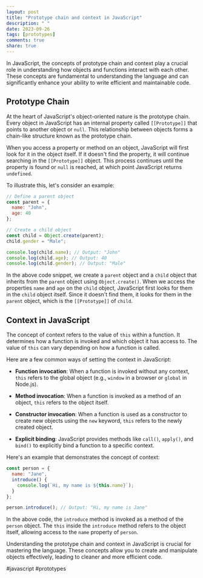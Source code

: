 ```yaml
---
layout: post
title: "Prototype chain and context in JavaScript"
description: " "
date: 2023-09-26
tags: [prototypes]
comments: true
share: true
---
```


In JavaScript, the concepts of prototype chain and context play a crucial role in understanding how objects and functions interact with each other. These concepts are fundamental to understanding the language and can significantly enhance your ability to write efficient and maintainable code.

## Prototype Chain

At the heart of JavaScript's object-oriented nature is the prototype chain. Every object in JavaScript has an internal property called `[[Prototype]]` that points to another object or `null`. This relationship between objects forms a chain-like structure known as the prototype chain.

When you access a property or method on an object, JavaScript will first look for it in the object itself. If it doesn't find the property, it will continue searching in the `[[Prototype]]` object. This process continues until the property is found or `null` is reached, at which point JavaScript returns `undefined`.

To illustrate this, let's consider an example:

```javascript
// Define a parent object
const parent = {
  name: "John",
  age: 40
};

// Create a child object
const child = Object.create(parent);
child.gender = "Male";

console.log(child.name); // Output: "John"
console.log(child.age); // Output: 40
console.log(child.gender); // Output: "Male"
```

In the above code snippet, we create a `parent` object and a `child` object that inherits from the `parent` object using `Object.create()`. When we access the properties `name` and `age` on the `child` object, JavaScript first looks for them in the `child` object itself. Since it doesn't find them, it looks for them in the `parent` object, which is the `[[Prototype]]` of `child`.

## Context in JavaScript

The concept of context refers to the value of `this` within a function. It determines how a function is invoked and which object it has access to. The value of `this` can vary depending on how a function is called.

Here are a few common ways of setting the context in JavaScript:

- **Function invocation**: When a function is invoked without any context, `this` refers to the global object (e.g., `window` in a browser or `global` in Node.js).

- **Method invocation**: When a function is invoked as a method of an object, `this` refers to the object itself.

- **Constructor invocation**: When a function is used as a constructor to create new objects using the `new` keyword, `this` refers to the newly created object.

- **Explicit binding**: JavaScript provides methods like `call()`, `apply()`, and `bind()` to explicitly bind a function to a specific context.

Here's an example that demonstrates the concept of context:

```javascript
const person = {
  name: "Jane",
  introduce() {
    console.log(`Hi, my name is ${this.name}`);
  }
};

person.introduce(); // Output: "Hi, my name is Jane"
```

In the above code, the `introduce` method is invoked as a method of the `person` object. The `this` inside the `introduce` method refers to the object itself, allowing access to the `name` property of `person`.

Understanding the prototype chain and context in JavaScript is crucial for mastering the language. These concepts allow you to create and manipulate objects effectively, leading to cleaner and more efficient code.

#javascript #prototypes